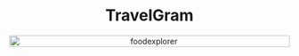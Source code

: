 <p align="center">
  <h1 align="center">TravelGram</h1>
</p>

<p align="center" style="display: flex; align-items: flex-start; justify-content: center;">
<img alt="foodexplorer" title="#foodexplorer" src="https://github.com/user-attachments/assets/7476c504-5043-41d5-9c2d-ca5eca68e9e7"  width="100%">
</p>
